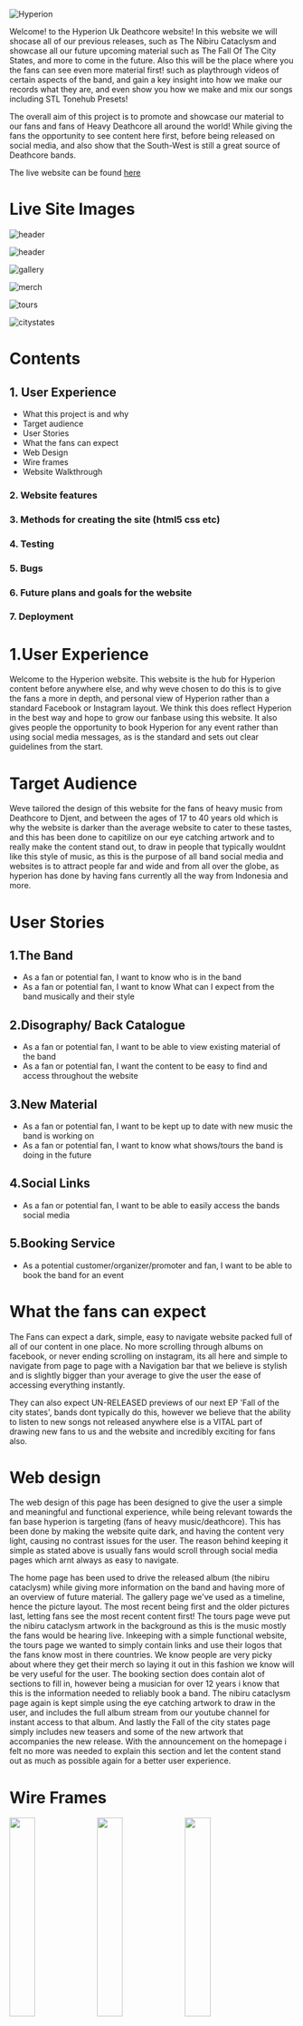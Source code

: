 ![Hyperion](assets/images/cropped-cold-logo-min.jpg)

Welcome! to the Hyperion Uk Deathcore website! In this website we will shocase all of our previous releases, such as The Nibiru Cataclysm and showcase all our future upcoming material such as The Fall Of The City States, and more to come in the future. Also this will be the place where you the fans can see even more material first! such as playthrough videos of certain aspects of the band, and gain a key insight into how we make our records what they are, and even show you how we make and mix our songs including STL Tonehub Presets!

The overall aim of this project is to promote and showcase our material to our fans and fans of Heavy Deathcore all around the world! While giving the fans the opportunity to see content here first, before being released on social media, and also show that the South-West is still a great source of Deathcore bands. 

The live website can be found [here](https://8stringking.github.io/Hyperion-Deathcore-Milestone/)
# Live Site Images

![header](assets/images/headerresized2.jpg) 

![header](assets/images/youtubelinksresized.jpg)

![gallery](assets/images/galleryresized.jpg)

![merch](assets/images/merchresized.jpg)

![tours](assets/images/toursresized.jpg)

![citystates](assets/images/citystatesresized.jpg) 

# Contents

## 1. User Experience
    
- What this project is and why
- Target audience
- User Stories
- What the fans can expect
- Web Design
- Wire frames
- Website Walkthrough
    
### 2. Website features
### 3. Methods for creating the site (html5 css etc)
### 4. Testing
### 5. Bugs
### 6. Future plans and goals for the website
### 7. Deployment

# 1.User Experience

Welcome to the Hyperion website. This website is the hub for Hyperion content before anywhere else, and why weve chosen to do this is to give the fans a more in depth, and personal view of Hyperion rather than a standard Facebook or Instagram layout. We think this does reflect Hyperion in the best way and hope to grow our fanbase using this website. It also gives people the opportunity to book Hyperion for any event rather than using social media messages, as is the standard and sets out clear guidelines from the start.

# Target Audience

Weve tailored the design of this website for the fans of heavy music from Deathcore to Djent, and between the ages of 17 to 40 years old which is why the website is darker than the average website to cater to these tastes, and this has been done to capitilize on our eye catching artwork and to really make the content stand out, to draw in people that typically wouldnt like this style of music, as this is the purpose of all band social media and websites is to attract people far and wide and from all over the globe, as hyperion has done by having fans currently all the way from Indonesia and more.

# User Stories

## 1.The Band

- As a fan or potential fan, I want to know who is in the band
- As a fan or potential fan, I want to know What can I expect from the band musically and their style

## 2.Disography/ Back Catalogue

- As a fan or potential fan, I want to be able to view existing material of the band
- As a fan or potential fan, I want the content to be easy to find and access throughout the website

## 3.New Material

- As a fan or potential fan, I want to be kept up to date with new music the band is working on
- As a fan or potential fan, I want to know what shows/tours the band is doing in the future

## 4.Social Links

- As a fan or potential fan, I want to be able to easily access the bands social media

## 5.Booking Service

- As a potential customer/organizer/promoter and fan, I want to be able to book the band for an event
# What the fans can expect

The Fans can expect a dark, simple, easy to navigate website packed full of all of our content in one place. No more scrolling through albums on facebook, or never ending scrolling on instagram, its all here and simple to navigate from page to page with a Navigation bar that we believe is stylish and is slightly bigger than your average to give the user the ease of accessing everything instantly.

They can also expect UN-RELEASED previews of our next EP 'Fall of the city states', bands dont typically do this, however we believe that the ability to listen to new songs not released anywhere else is a VITAL part of drawing new fans to us and the website and incredibly exciting for fans also.

# Web design

The web design of this page has been designed to give the user a simple and meaningful and functional experience, while being relevant towards the fan base hyperion is targeting (fans of heavy music/deathcore). This has been done by making the website quite dark, and having the content very light, causing no contrast issues for the user. The reason behind keeping it simple as stated above is usually fans would scroll through social media pages which arnt always as easy to navigate.

The home page has been used to drive the released album (the nibiru cataclysm) while giving more information on the band and having more of an overview of future material. The gallery page we've used as a timeline, hence the picture layout. The most recent being first and the older pictures last, letting fans see the most recent content first! The tours page weve put the nibiru cataclysm artwork in the background as this is the music mostly the fans would be hearing live. Inkeeping with a simple functional website, the tours page we wanted to simply contain links and use their logos that the fans know most in there countries. We know people are very picky about where they get their merch so laying it out in this fashion we know will be very useful for the user. The booking section does contain alot of sections to fill in, however being a musician for over 12 years i know that this is the information needed to reliably book a band. The nibiru cataclysm page again is kept simple using the eye catching artwork to draw in the user, and includes the full album stream from our youtube channel for instant access to that album. And lastly the Fall of the city states page simply includes new teasers and some of the new artwork that accompanies the new release. With the announcement on the homepage i felt no more was needed to explain this section and let the content stand out as much as possible again for a better user experience. 

# Wire Frames
<div>
    <img src="assets/wireframes/index-home-wireframe.jpeg" width=30%>
    <img src="assets/wireframes/gallery-wireframe.jpeg" width=30%>
    <img src="assets/wireframes/tours-wireframe.jpeg" width=30%>
    <img src="assets/wireframes/merch-wireframe.jpeg" width=30%>
    <img src="assets/wireframes/booking-wireframe.jpeg" width=30%>
    <img src="assets/wireframes/nibiru-wireframe.jpeg" width=30%>
    <img src="assets/wireframes/citystates-wireframe.jpeg" width=30%>
    <img src="assets/images/space-logo-min.jpg" width=60%>
</div>
    <div>
    As you can see from the wireframes in the planning stage, the end result is pretty close, and the only reason this happened is due to the overall visual aspect of the page once I started coding the project. These changes were the track previews on the homepage, and the hyperion artwork, I didnt think it made sense having the track previews at the bottom below artwork and thought it was more user friendly to have the artwork almost act as a sub footer. Other than this i was really happy to be able to keep everything as is.
    </div>

# Website Walkthrough

<div>
<img src="assets/website-walkthrough/home-1.jpg" width=45%>
<img src="assets/website-walkthrough/home2.jpg" width=45%>
<img src="assets/website-walkthrough/home3.jpg" width=45%>
<img src="assets/website-walkthrough/home4.jpg" width=45%>
<img src="assets/website-walkthrough/gallery1.jpg" width=45%>
<img src="assets/website-walkthrough/tours1.jpg" width=45%>
<img src="assets/website-walkthrough/merch.jpg" width=45%>
<img src="assets/website-walkthrough/booking.jpg" width=45%>
<img src="assets/website-walkthrough/nibiru.jpg" width=45%>
<img src="assets/website-walkthrough/citystates1.jpg" width=45%>
<img src="assets/website-walkthrough/citystates2.jpg" width=45%>
</div>

# 2.Website Features

- Animated Nav Bar, with hover feature/underline feature for page indication <img src="assets/website-walkthrough/nav-bar.jpg" width=35%>
- Youtube video links <img src="assets/website-walkthrough/youtube-links.jpg" width=35%>
- Audio players <img src="assets/website-walkthrough/audio-players.jpg" width=40%>
- Booking form <img src="assets/website-walkthrough/booking-form.jpg" width=30%>
- Clickable picture links which opens in new tab <img src="assets/website-walkthrough/clickable-links.jpg" width=30%>
- Social Media links which opens in new tab <img src="assets/website-walkthrough/socials.jpg" width=50%>

The Hyperion website unlike facebook and instagram and youtube (which are the primary source for fans interacting with a band and seeing their content) this website has been designed to have everyone in one place for the user.

The youtube links are done as such that they will play on the same webpage so that they can keep scrolling along that page as they listen to music (facebook/instagram/youtube currently cannot support this function) and the user can immerse themselves within all content on that page

The form section is alot more detailed than most, this is mainly due to in my 10 years playing in bands, and booking shows, this is the minimal information needed for a reliable booking, however we have made sure this is even more accurate by adding a clendar, and a clock for dates and times, and made sure it is viewable on all devices, and the proof it is functional is below.
<img src="assets/testing-images/form-data.jpg" width=45%>

Audio players are used throughout the site with the ability to scroll within a track, this has been done for releasing unreleased content, especially if you want to re-listen to a particular section within a song, and again so the user can continue to scroll within that page while listening to our tracks

The site contains two forms of clickable links. These are for the merch sites, using pictures for links as we know the target audience will recognise these famous logos and can choose where to get their merch from, this is an important part of driving the sales of merch. These days we know that people dont tend to spend too long viewing anything online at a time so by using these logos helps people make their choice faster and making their experience even better. The second is obviously the social media links, which weve used icons that will load up in seperate tabs so the user can stay where they are on the site.

# 3.Methods for creating the site (html5 css etc)

* [HTML5](https://en.wikipedia.org/wiki/HTML) (was used for structuring and presenting content of the website)
* [CSS](https://en.wikipedia.org/wiki/CSS) (used for the styling of the content)
* [Google Fonts](https://fonts.google.com/) (used for all the font styling within the project, fonts used were Cinzel, and Cinzel decorative with serif used for a backup)
* [Bootstrap](https://www.bootstrapcdn.com/) (used for the responsive code in the header for multiple devices)
* [Font Awesome](https://fontawesome.com/) (used for the social media icons)
* [W3Schools](https://www.w3schools.com/) (this was used for the coding of the booking form into two columns, and the nav bar logo)
* [Chrome](https://www.google.com/intl/en_uk/chrome/) (used to debug and test the source code using HTML5 and to test site responsiveness)
* [GitHub](https://github.com/) (used to create the repository and store the projects code after pushed from Git)
* [Gitpod](https://www.gitpod.io/) (used for the editing of code within the project for the site)
* [PlaceIt](https://placeit.net/) (was used for the mockup image for multiple devices)
* [W3C Markup](https://validator.w3.org/) (used for validating the html5 code)
* [Jigsaw Validator](https://jigsaw.w3.org/css-validator/) (used for validating the CSS code)
* [Code Institute](https://codeinstitute.net/) (this is where i got the idea for animating the main logo in the nav bar)

# 4.Testing

## CSS Validation

<img src="assets/testing-images/css-validation.jpg" width=80%> 


Above is the CSS validation using 
* [Jigsaw Validation](https://jigsaw.w3.org/css-validator/) 

No errors were found.

## HTML Validation

### Home page
<img src="assets/testing-images/index-html-validation.jpg" width=80%>

### Gallery
<img src="assets/testing-images/gallery-html-validation.jpg" width=80%>

### Tours
<img src="assets/testing-images/tours-html-validation.jpg" width=80%>

### Merch
<img src="assets/testing-images/merch-html-validation.jpg" width=80%>

### Booking
<img src="assets/testing-images/booking-html-validation.jpg" width=80%>

### The Nibiru Cataclysm
<img src="assets/testing-images/nibiru-html-validation.jpg" width=80%>

### Fall Of The City States
<img src="assets/testing-images/citystates-html-validation.jpg" width=80%>

Above is the validation for the HTML code using 
* [W3C Markup](https://validator.w3.org/)

# Manual Device Testing/Responsive Design Testing

I have carried out manual testing on the following devices to test responsiveness, all links and videos and music tracks and features all worked correctly. The devices were tested on the following:

* Galaxy S8
* iphone 5
* Google Pixel 2
* Ipad/Ipad Pro
* Tablets
* Laptops

## Manual Testing

Below is the methods I used to manually test my website

Test            | Outcome                          | Result
--------------- | -------------------------------- | ------------
Navigation Bar  | Does the nav bar navigate to each page?, and indicates with an underline what page you are on?, does it change color when hovering? | Pass
Animated Logo | Does the Hyperion logo animate upon page being loaded? | Pass
Youtube Video Links | Do they successfully play on every page? Do videos autoplay upon page loading? | Pass (does not autoplay upon loading)
Audio Players | Do they successfully play? Is auto play enabled upon loading? Do they work on every page? | Pass (does not autoplay upon loading)
Footer links | Do links successfully open in new tabs? | Pass
Booking Form | Does the form successfully submit data? Does the clock work? | Pass
Merch Picture Links | Do picture links take you to relavant site? are those sites in the correct country?Do they open in a new tab? | Pass
Responsive Test | Any issues with responsive testing? do all links,videos,animations,forms work on all devices? | Pass, No Issues Discovered
Background Contrast Issues | Is any content difficult to see due to background color or content color? | Pass (no issues)

I used [Am I Responsive](http://ami.responsivedesign.is/) to check my website is responsive on all devices

<img src="assets/testing-images/site-responsiveness-test.jpg" width=80%></p>

## Expectations

From design concept i think the website delivers on the expectations for a fully functional, meaningful and user friendly website for fans of Hyperion, and is consistent across all devices.

# 5.Bugs

Currently on the website, there is only 1 bug that i have found. That is on the booking page the background image doesnt load on a mobile once pushed to gihub, although its a problem i am still actively trying to fix. The image has been put in via css as a background image, as it was the best way i could get all the elements on the page to display correctly. However this isnt detrimental to the page as the form is still clearly displayed and functional on the page.

# Historical Bugs and Issues Resolved

Initially the Nav bar was flagging as an error because the logo was placed in the middle of a UL as an anchor, this was resolved by using 2 seperate UL and placing the anchored image between the lists.

Another bug was the frameborder on the youtube video links causing an error in the html, this was fixed by using css to set the frameborder to none using the following code: iframe {
    border: none; }

Image sizing on the index page and the tours page was a big challenge, the pictures were displaying far too large on all devices, this was solved resizing the images to a much smaller pixel size so they could be used across all devices.

# 6.Future plans and goals for the website

The main plan for the future development of this website is to expand the page "Fall of the city states". Once the new EP is done, I want to upload all of the guitar presets used in recording the EP for the fans to download, including Rhythm, Lead, and Bass presets with samples. Also adding the individual stems for the tracks for people to practise mixing themselves. This is something not alot of bands do but fans wish they did, so i believe this will be a fantastic edition to the website, again increasing the feel good experience of the user.

# 7.Deployment

The site was deployed to GitHub following these steps:

* Create Github Account
* Create a new repository
* Click on settings on the navigation bar under the repository title
* Select pages on the left menu bar
* Click on the master branch and save
* This has now created the link to your live website
* Live website link - https://8stringking.github.io/Hyperion-Deathcore-Milestone/





